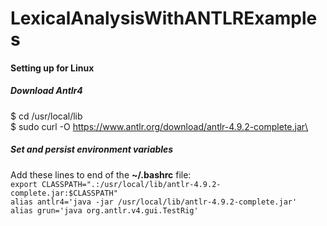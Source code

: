 # LexicalAnalysisWithANTLRExamples

#### Setting up for Linux

##### Download Antlr4

$ cd /usr/local/lib\
$ sudo curl -O https://www.antlr.org/download/antlr-4.9.2-complete.jar\


##### Set and persist environment variables
Add these lines to end of the **~/.bashrc** file:\
```export CLASSPATH=".:/usr/local/lib/antlr-4.9.2-complete.jar:$CLASSPATH"```\
```alias antlr4='java -jar /usr/local/lib/antlr-4.9.2-complete.jar'```\
```alias grun='java org.antlr.v4.gui.TestRig'```  



